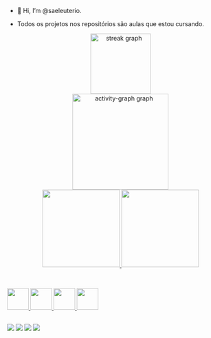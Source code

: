 - 👋 Hi, I’m @saeleuterio.
- Todos os projetos nos repositórios são aulas que estou cursando.

  <div align="center">
  <img src="https://streak-stats.demolab.com?user=saeleuterio&locale=en&mode=daily&theme=react&hide_border=true&border_radius=10&order=3" height="140" alt="streak graph"  />
  </div>
  <div align="center">
  <img src="https://github-readme-activity-graph.vercel.app/graph?username=saeleuterio&radius=16&theme=react&area=true&order=5&custom_title=Z4ffarani&hide_title=true&hide_border=true" height="223" alt="activity-graph graph"  />
  </div>

  <div align="center">
  <a href="https://github.com/saeleuterio">
  <img height="180em" src="https://github-readme-stats.vercel.app/api?username=saeleuterio&show_icons=true&theme=dracula&include_all_commits=true&count_private=true"/>
  <img height="180em" src="https://github-readme-stats.vercel.app/api/top-langs/?username=saeleuterio&layout=compact&langs_count=16&theme=dracula"/>
  </div>

##

<div style="display: inline_block"><br>
 
  <img src="https://user-images.githubusercontent.com/25181517/192158954-f88b5814-d510-4564-b285-dff7d6400dad.png" width='50px'/>
  <img src="https://user-images.githubusercontent.com/25181517/183898674-75a4a1b1-f960-4ea9-abcb-637170a00a75.png" width='50px'/>
  <img src="https://user-images.githubusercontent.com/25181517/117447155-6a868a00-af3d-11eb-9cfe-245df15c9f3f.png" width='50px'/>
  <img src="https://user-images.githubusercontent.com/25181517/183890598-19a0ac2d-e88a-4005-a8df-1ee36782fde1.png" width='50px'/>
 
</div>

##

<div> 
  <a href="https://www.youtube.com/channel/UC5eWkvEyG29Re3xATW52ioA" target="_blank"><img src="https://img.shields.io/badge/YouTube-FF0000?style=for-the-badge&logo=youtube&logoColor=white" target="_blank"></a>
  <a href="https://www.instagram.com/kellysauloeleuterio/" target="_blank"><img src="https://img.shields.io/badge/-Instagram-%23E4405F?style=for-the-badge&logo=instagram&logoColor=white" target="_blank"></a>
 	  <a href = "mailto:saeleuterio@hotmail.com"><img src="https://img.shields.io/badge/Microsoft_Outlook-0078D4?logo=microsoft-outlook&logoColor=white&style=for-the-badge" target="_blank"></a>
  <a href="https://www.linkedin.com/in/sauloeleuterio/" target="_blank"><img src="https://img.shields.io/badge/-LinkedIn-%230077B5?style=for-the-badge&logo=linkedin&logoColor=white" target="_blank"></a> 
  
</div>

##

